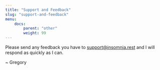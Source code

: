 ```yaml
---
title: "Support and Feedback"
slug: "support-and-feedback"
menu:
    docs:
        parent: "other"
        weight: 99
---
```


Please send any feedback you have to [support@insomnia.rest](mailto:support@insomnia.rest) and I
will respond as quickly as I can. 

~ Gregory
